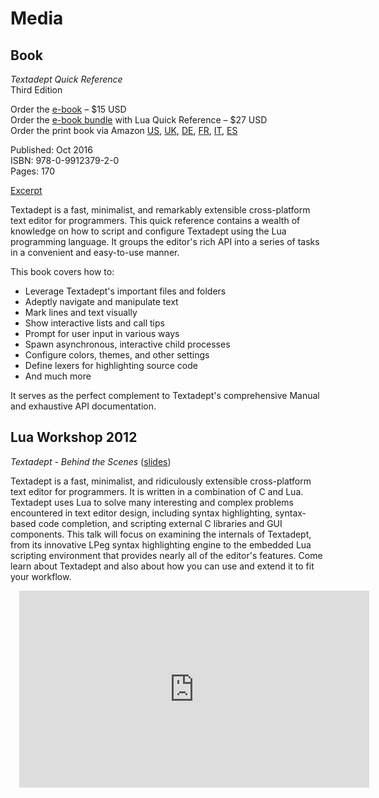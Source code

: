 # Media

## Book

<div style="float: left; margin: 0 1em 0 1em;">
  <a href="book/ta_quickref.png">
    <img src="book/ta_quickref_small.png" alt="" style="border-width: 1px;"/>
  </a>
</div>

*Textadept Quick Reference*<br/>
Third Edition

Order the [e-book][] &ndash; $15 USD<br/>
Order the [e-book bundle][] with Lua Quick Reference &ndash; $27 USD<br/>
Order the print book via Amazon [US][], [UK][], [DE][], [FR][], [IT][], [ES][]

Published: Oct 2016<br/>
ISBN: 978-0-9912379-2-0<br/>
Pages: 170

[Excerpt][]

Textadept is a fast, minimalist, and remarkably extensible cross-platform text
editor for programmers. This quick reference contains a wealth of knowledge on
how to script and configure Textadept using the Lua programming language. It
groups the editor's rich API into a series of tasks in a convenient and
easy-to-use manner.

This book covers how to:

* Leverage Textadept's important files and folders
* Adeptly navigate and manipulate text
* Mark lines and text visually
* Show interactive lists and call tips
* Prompt for user input in various ways
* Spawn asynchronous, interactive child processes
* Configure colors, themes, and other settings
* Define lexers for highlighting source code
* And much more

It serves as the perfect complement to Textadept's comprehensive Manual and
exhaustive API documentation.

[e-book]: https://gum.co/textadept3_ebook
[e-book bundle]: https://gum.co/qr_bundle
[US]: http://www.amazon.com/Textadept-Quick-Reference-Mitchell/dp/0991237927/
[UK]: http://www.amazon.co.uk/Textadept-Quick-Reference-Mitchell/dp/0991237927/
[DE]: http://www.amazon.de/Textadept-Quick-Reference-Mitchell/dp/0991237927/
[FR]: http://www.amazon.fr/Textadept-Quick-Reference-Mitchell/dp/0991237927/
[IT]: http://www.amazon.it/Textadept-Quick-Reference-Mitchell/dp/0991237927/
[ES]: http://www.amazon.es/Textadept-Quick-Reference-Mitchell/dp/0991237927/
[Excerpt]: download/ta_quickref3_excerpt.pdf

## Lua Workshop 2012

*Textadept - Behind the Scenes* ([slides][])

Textadept is a fast, minimalist, and ridiculously extensible cross-platform text
editor for programmers. It is written in a combination of C and Lua. Textadept
uses Lua to solve many interesting and complex problems encountered in text
editor design, including syntax highlighting, syntax-based code completion, and
scripting external C libraries and GUI components. This talk will focus on
examining the internals of Textadept, from its innovative LPeg syntax
highlighting engine to the embedded Lua scripting environment that provides
nearly all of the editor's features. Come learn about Textadept and also about
how you can use and extend it to fit your workflow.

<iframe width="560" height="315" style="margin-left: 1em;"
        src="http://www.youtube.com/embed/-rMC2s0s-zA" frameborder="0"
        allowfullscreen></iframe>

[slides]: download/textadept_lua_wshop2012.pdf
